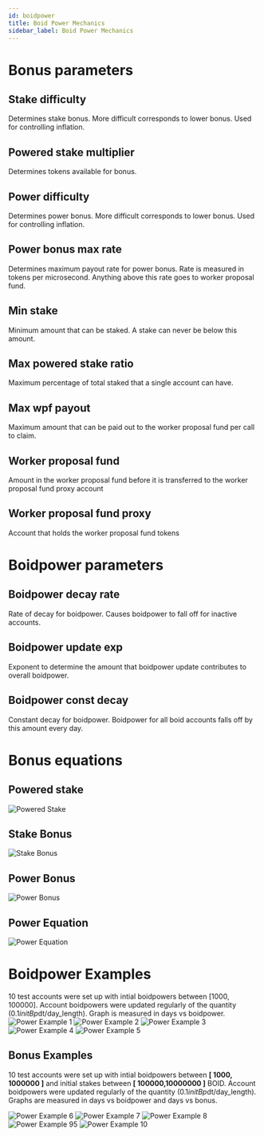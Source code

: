 ```yaml
---
id: boidpower
title: Boid Power Mechanics
sidebar_label: Boid Power Mechanics
---
```

# Bonus parameters

## Stake difficulty
Determines stake bonus. More difficult corresponds to lower bonus. Used for
controlling inflation.

## Powered stake multiplier
Determines tokens available for bonus.

## Power difficulty
Determines power bonus. More difficult corresponds to lower bonus. Used for
controlling inflation.

## Power bonus max rate
Determines maximum payout rate for power bonus. Rate is measured
in tokens per microsecond. Anything above this rate goes to worker proposal fund.

## Min stake
Minimum amount that can be staked. A stake can never be below this amount.

## Max powered stake ratio
Maximum percentage of total staked that a single account can
have.

## Max wpf payout
Maximum amount that can be paid out to the worker proposal fund per call to
claim.

## Worker proposal fund
Amount in the worker proposal fund before it is transferred to the
worker proposal fund proxy account

## Worker proposal fund proxy
Account that holds the worker proposal fund tokens

# Boidpower parameters

## Boidpower decay rate
Rate of decay for boidpower. Causes boidpower to fall off for inactive
accounts.

## Boidpower update exp
Exponent to determine the amount that boidpower update contributes
to overall boidpower.

## Boidpower const decay
Constant decay for boidpower. Boidpower for all boid accounts falls
off by this amount every day.

# Bonus equations

## Powered stake

![Powered Stake](/img/powered_stake.png "Powered Stake")

## Stake Bonus
![Stake Bonus](/img/stake_bonus.png "Stake Bonus")

## Power Bonus
![Power Bonus](/img/power_bonus.png "Power Bonus")

## Power Equation
![Power Equation](/img/power_bonus.png "Power Equation")

# Boidpower Examples
10 test accounts were set up with intial boidpowers between [1000, 100000]. Account
boidpowers were updated regularly of the quantity (0.1*initBp*dt/day_length). Graph is
measured in days vs boidpower.
![Power Example 1](/img/power_examples_1.png "Power Example 1")
![Power Example 2](/img/power_examples_2.png "Power Example 2")
![Power Example 3](/img/power_examples_3.png "Power Example 3")
![Power Example 4](/img/power_examples_4.png "Power Example 4")
![Power Example 5](/img/power_examples_5.png "Power Example 5")

## Bonus Examples
10 test accounts were set up with intial boidpowers between **[ 1000, 1000000 ]** and initial
stakes between **[ 100000,10000000 ]** BOID. Account boidpowers were updated regularly of
the quantity (0.1*initBp*dt/day_length). Graphs are measured in days vs boidpower and
days vs bonus.

![Power Example 6](/img/power_examples_6.png "Power Example 6")
![Power Example 7](/img/power_examples_7.png "Power Example 7")
![Power Example 8](/img/power_examples_8.png "Power Example 8")
![Power Example 95](/img/power_examples_9.png "Power Example 9")
![Power Example 10](/img/power_examples_10.png "Power Example 10")